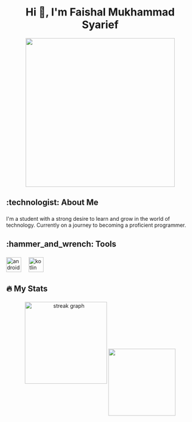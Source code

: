 <h1 align="center">Hi 👋, I'm Faishal Mukhammad Syarief</h1>

<div align="center">
  <img height="400" src="https://i.pinimg.com/originals/44/c7/c1/44c7c1f3fbd68b2151c37af5f08198f1.gif"  />
</div>

###

<h2 align="left">:technologist:  About Me</h2>

###

<p align="left">I'm a student with a strong desire to learn and grow in the world of technology. Currently on a journey to becoming a proficient programmer.</p>

###

<h2 align="left">:hammer_and_wrench: Tools</h2>

###

<div align="left">
  <img src="https://cdn.jsdelivr.net/gh/devicons/devicon/icons/androidstudio/androidstudio-original.svg" height="40" alt="androidstudio logo"  />
  <img width="12" />
  <img src="https://cdn.jsdelivr.net/gh/devicons/devicon/icons/kotlin/kotlin-original.svg" height="40" alt="kotlin logo"  />
  <img width="12" />
</div>

###

<h2 align="left">🔥   My Stats</h2>

###

<div align="center">
    <img src="https://streak-stats.demolab.com?user=FaishalMukhammadSyarief&locale=en&mode=daily&theme=dark&hide_border=false&border_radius=5&order=3" height="220" alt="streak graph"  />
    <img align="center" src="http://github-profile-summary-cards.vercel.app/api/cards/profile-details?username=FaishalMukhammadSyarief&theme=dark" height="180em" />
</div>

###
